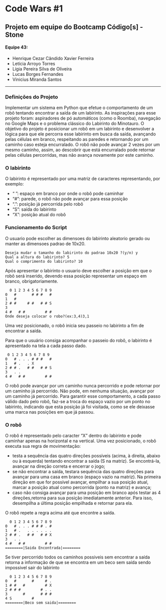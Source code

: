 # Code Wars #1

## Projeto em equipe do Bootcamp Código[s] - Stone 

#### Equipe 43:				
* Henrique Cezar Cândido Xavier Ferreira					
* Letícia Arroyo Torres
* Lígia Pereira Silva de Oliveira
* Lucas Borges Fernandes								
* Vinicius Miranda Santos								
___

### Definições do Projeto

Implementar um sistema em Python que efetue o comportamento de um robô tentando encontrar
a saída de um labirinto.
As inspirações para esse projeto foram: aspiradores de pó automáticos (como o Roomba),
navegação no Google Maps e o problema clássico do Labirinto do Minotauro.
O objetivo do projeto é posicionar um robô em um labirinto e desenvolver a lógica para que ele
percorra esse labirinto em busca da saída, avançando pelas células em branco, respeitando as
paredes e retornando por um caminho caso esteja encurralado. O robô não pode avançar 2 vezes
por um mesmo caminho, assim, ao descobrir que está encurralado pode retornar pelas células
percorridas, mas não avança novamente por este caminho.

### O labirinto

O labirinto é representado por uma matriz de caracteres representando, por
exemplo:
* “ ”: espaço em branco por onde o robô pode caminhar
* “#”: parede, o robô não pode avançar para essa posição
* “.”: posição já percorrida pelo robô
* “S”: saída do labirinto
* “X”: posição atual do robô
  
<a>

### Funcionamento do Script

O usuario pode escolher as dimensoes do labirinto aleatorio gerado ou manter as dimensoes padrao de 10x20.

```
Deseja mudar o tamanho do labirinto do padrao 10x20 ?(y/n) y
Qual a altura do labirinto? 5
Qual o comprimento do labirinto? 10
 ```

Após apresentar o labirinto o usuario deve escolher a posição em que o robô será inserido, devendo essa posição representar um espaço em branco, obrigatoriamente.
```
  0 1 2 3 4 5 6 7 8 9
0   #       # # #   #
1   #
2 # #     # #   # # S
3
4 #   # #         # #
Onde deseja colocar o robo?(ex:3,4)3,1
```
 Uma vez posicionado, o robô inicia seu passeio no labirinto a fim de encontrar a saída. 

Para que o usuário consiga acompanhar o passeio do robô, o labirinto é apresentado na tela a cada passo dado.
```
 0 1 2 3 4 5 6 7 8 9
0   # . . . # # #   #
1   # .   . X
2 # # .   # #   # # S
3   . .
4 #   # #         # #
```
 O robô pode avançar por um caminho nunca percorrido e pode retornar por um caminho já percorrido. Não pode, em nenhuma situação, avançar por um caminho já percorrido.
Para garantir esse comportamento, a cada passo válido dado pelo robô, faz-se a troca do espaço vazio
por um ponto no labirinto, indicando que esta posição já foi visitada, como se ele deixasse uma
marca nas posições em que já passou.

### O robô
O robô  é representado pelo caracter “X” dentro do labirinto e pode caminhar apenas na horizontal e na vertical.
Uma vez posicionado, o robô executa sua regra de movimentação:
* testa a sequência das quatro direções possíveis (acima, à direita, abaixo ou à esquerda)
tentando encontrar a saída (S na matriz). Se encontrá-la, avançar na direção correta e
encerrar o jogo;
* se não encontrar a saída, testara sequência das quatro direções para avançar para uma
casa em branco (espaço vazio na matriz). Na primeira direção em que for possível avançar,
empilhar a sua posição atual, marcar a posição atual como percorrida (ponto na matriz) e
avança;
* caso não consiga avançar para uma posição em branco após testar as 4 direções,retorna para sua posição imediatamente anterior. Para isso, desempilha a última posição empilhada e retornar para ela.
  
O robô repete a regra acima até que encontre a saída.
```
  0 1 2 3 4 5 6 7 8 9
0   # . . . # # # . #
1   # .   . . . . . .
2 # # .   # #   # # X
3   . .
4 #   # #         # #
========|Saida Encontrada|========
```
Se tiver percorrido todos os caminhos possiveis sem encontrar a saída retorna a informação de que se encontra em um beco sem saída sendo impossivel sair do labirinto
```
  0 1 2 3 4 5 6 7 8 9
0   #       #     # .
1 # #   #         # X
2 # # #         # . .
3       #       # # #
4 S         #
========|Beco sem saida|========
```
</a>


